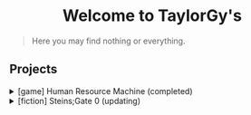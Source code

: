 # <center> Welcome to TaylorGy's </center>

> Here you may find nothing or everything.

## Projects

<details>
<summary> [game] Human Resource Machine (completed) </summary>
  <ul>
    <li> <a href="./human_resource_machine/solutions"> solutions </a> </li> 
  </ul>
</details>

<details>
<summary> [fiction] Steins;Gate 0 (updating) </summary>
  <ul>
    <li> <a href="./steins_gate_0/docs/0000"> 0000 </a> </li>
    <li> <a href="./steins_gate_0/docs/0001"> 0001 </a> </li>
    <li> <a href="./steins_gate_0/docs/0002"> 0002 </a> </li>
    <li> <a href="./steins_gate_0/docs/0003"> 0003 </a> </li>
    <li> <a href="./steins_gate_0/docs/0004"> 0004 </a> </li>
    <li> <a href="./steins_gate_0/docs/0005"> 0005 </a> </li>
    <li> <a href="./steins_gate_0/docs/0006"> 0006 </a> </li>
    <li> <a href="./steins_gate_0/docs/0007"> 0007 </a> </li>
    <li> <a href="./steins_gate_0/docs/0008"> 0008 </a> </li>
    <li> <a href="./steins_gate_0/docs/0009"> 0009 </a> </li>
    <li> <a href="./steins_gate_0/docs/0010"> 0010 </a> </li>
    <li> <a href="./steins_gate_0/docs/0011"> 0011 </a> </li>
  </ul>
</details>
